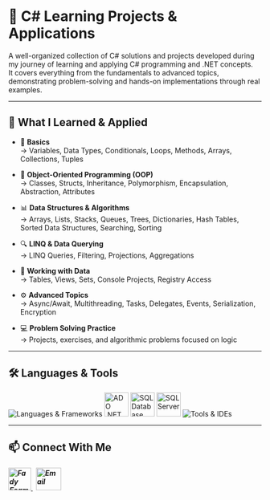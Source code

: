 # 📘 C# Learning Projects & Applications

A well-organized collection of C# solutions and projects developed during my journey of learning and applying C# programming and .NET concepts. <br>
It covers everything from the fundamentals to advanced topics, demonstrating problem-solving and hands-on implementations through real examples.

---

## 🧠 What I Learned & Applied

- 📌 **Basics**  
→ Variables, Data Types, Conditionals, Loops, Methods, Arrays, Collections, Tuples

- 🎯 **Object-Oriented Programming (OOP)**  
→ Classes, Structs, Inheritance, Polymorphism, Encapsulation, Abstraction, Attributes

- 📊 **Data Structures & Algorithms**  
→ Arrays, Lists, Stacks, Queues, Trees, Dictionaries, Hash Tables, Sorted Data Structures, Searching, Sorting

- 🔍 **LINQ & Data Querying**  
→ LINQ Queries, Filtering, Projections, Aggregations

- 🧮 **Working with Data**  
→ Tables, Views, Sets, Console Projects, Registry Access

- ⚙️ **Advanced Topics**  
→ Async/Await, Multithreading, Tasks, Delegates, Events, Serialization, Encryption

- 💻 **Problem Solving Practice**  
→ Projects, exercises, and algorithmic problems focused on logic


---

## 🛠️ Languages & Tools
<p align="left"> 
  <img src="https://skillicons.dev/icons?i=cs,dotnet" alt="Languages & Frameworks" />
  <img src="https://github.com/user-attachments/assets/3136feed-3e70-4e7c-8ea6-83fe0503adc1" alt="ADO .NET" width="48" height="48"/>
  <img src="https://github.com/user-attachments/assets/7c52a0af-9e04-4cb9-8a08-e492f9ea1ff1" alt="SQL Database" width="48" height="48"/>
  <img src="https://github.com/user-attachments/assets/92a8f8f5-b9cc-4ca4-88d8-b8ae33106ddb" alt="SQL Server" width="48" height="48"/>
  <img src="https://skillicons.dev/icons?i=visualstudio,git,github" alt="Tools & IDEs" />
</p>

---

## 📫 Connect With Me
<h5 align="left"> 
<a href="https://www.linkedin.com/in/fady-esam/" target="_blank"> 
  <img src="https://raw.githubusercontent.com/rahuldkjain/github-profile-readme-generator/master/src/images/icons/Social/linked-in-alt.svg" alt="Fady Esam" height="45" width="45" /> 
  </a> 
   &nbsp;
  <a href="mailto:fady.esam.0101@gmail.com" target="_blank"> 
    <img src="https://cdn-icons-png.flaticon.com/512/732/732200.png" alt="Email" height="45" width="50" /> 
</a> 
</h5>


